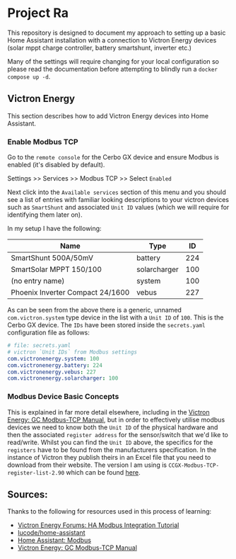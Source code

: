 # Project Ra

This repository is designed to document my approach to setting up a basic Home Assistant installation with a connection to Victron Energy devices (solar mppt charge controller, battery smartshunt, inverter etc.)

Many of the settings will require changing for your local configuration so please read the documentation before attempting to blindly run a `docker compose up -d`.

## Victron Energy

This section describes how to add Victron Energy devices into Home Assistant.

### Enable Modbus TCP

Go to the `remote console` for the Cerbo GX device and ensure Modbus is enabled (it's disabled by default).

Settings >> Services >> Modbus TCP >> Select `Enabled`

Next click into the `Available services` section of this menu and you should see a list of entries with familiar looking descriptions to your victron devices such as `SmartShunt` and associated `Unit ID` values (which we will require for identifying them later on).

In my setup I have the following:

| Name                             | Type         | ID  |
| -------------------------------- | ------------ | --- |
| SmartShunt 500A/50mV             | battery      | 224 |
| SmartSolar MPPT 150/100          | solarcharger | 100 |
| (no entry name)                  | system       | 100 |
| Phoenix Inverter Compact 24/1600 | vebus        | 227 |

As can be seen from the above there is a generic, unnamed `com.victron.system` type device in the list with a `Unit ID` of `100`. This is the Cerbo GX device. The `IDs` have been stored inside the `secrets.yaml` configuration file as follows:

```yaml
# file: secrets.yaml
# victron `Unit IDs` from Modbus settings
com.victronenergy.system: 100
com.victronenergy.battery: 224
com.victronenergy.vebus: 227
com.victronenergy.solarcharger: 100
```

### Modbus Device Basic Concepts

This is explained in far more detail elsewhere, including in the [Victron Energy: GC Modbus-TCP Manual](https://www.victronenergy.com/live/ccgx:modbustcp_faq), but in order to effectively utilise modbus devices we need to know both the `Unit ID` of the physical hardware and then the associated `register address` for the sensor/switch that we'd like to read/write. Whilst you can find the `Unit ID` above, the specifics for the `registers` have to be found from the manufacturers specification. In the instance of Victron they publish theirs in an Excel file that you need to download from their website. The version I am using is `CCGX-Modbus-TCP-register-list-2.90` which can be found [here](https://www.victronenergy.com/support-and-downloads/technical-information).

## Sources:

Thanks to the following for resources used in this process of learning:

- [Victron Energy Forums: HA Modbus Integration Tutorial](https://community.victronenergy.com/questions/78971/home-assistant-modbus-integration-tutorial.html)
- [lucode/home-assistant](https://github.com/lucode/home-assistant)
- [Home Assistant: Modbus](https://www.home-assistant.io/integrations/modbus)
- [Victron Energy: GC Modbus-TCP Manual](https://www.victronenergy.com/live/ccgx:modbustcp_faq)
